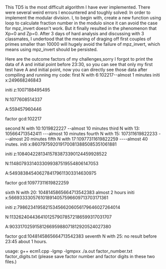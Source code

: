 This TD5 is the most difficult algorithm I have ever implemented. There were several weird errors I encountered and toughly solved:
In order to implement the modular division. I, to begin with, create a new function using loop to calculate fraction number in the modulo since it can avoid the case for mpz_invert doesn't work. But it finally resulted in the phenomenon that Xp=0 and Zp=0. After 3 days of hard analysis and discussing with 3 classmates, I undertood that the meaning of draging off first couples of primes smaller than 10000 will hugely avoid the failure of mpz_invert, which means using mpz_invert should be persisted.

Here are the outcome factors of my challenges,sorry I forgot to print the data of A and initial point before 23:30, so you can see that only my first test have A and initial point, now you can directly see those data after compiling and running my code:
first N with 6:102217--almost 1 minutes
initi x:249668246843

initi z:1007188495495

N:1077608514337

A:559457960446

factor gcd:102217


second N with 10:1019822227 --almost 10 minutes
third N with 13: 105664713542411  ---almost 10 minutes
fourth N with 15: 107311619822233  ---almost 20 minutes
fifth N with 17:10977311619822259  ----almost 40 inutes.
initi x:8607975920191700813885085351061881

initi z:10840422813415783873390124459928522

N:11480793314033099387519554806147053

A:5493838454062784179611303314630975

factor gcd:10977311619822259

sixth N with 20: 1048145865664713542383 almost 2 hours 
initi x:5669333305761018914057596609713703171361

initi z:7986234195821534566206056179646027264014

N:11326240443641012579078572186599317031707

A:9033170259158126695988071812920524027380

factor gcd:1048145865664713542383
seventh N with 25: no result before 23:45 about 1 hours.

usage: 
g++ ecm1.cpp -lgmp -lgmpxx
./a.out factor_number.txt factor_digits.txt
(please save factor number and factor digits in these two files.)

